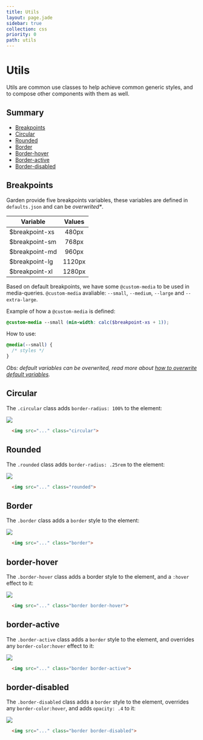 ```yaml
---
title: Utils
layout: page.jade
sidebar: true
collection: css
priority: 0
path: utils
---
```


# Utils
<p class="lead">Utils are common use classes to help achieve common generic
styles, and to compose other components with them as well.</p>

## Summary

- [Breakpoints](/css/utils.html#breakpoints)
- [Circular](/css/utils.html#circular)
- [Rounded](/css/utils.html#rounded)
- [Border](/css/utils.html#border)
- [Border-hover](/css/utils.html#border-hover)
- [Border-active](/css/utils.html#border-active)
- [Border-disabled](/css/utils.html#border-disabled)

## Breakpoints

Garden provide five breakpoints variables, these variables are defined
in `defaults.json` and can be _overwrited*_. 

| Variable       | Values |
|----------------|:------:|
| $breakpoint-xs |  480px |
| $breakpoint-sm |  768px |
| $breakpoint-md |  960px |
| $breakpoint-lg | 1120px |
| $breakpoint-xl | 1280px |

Based on default breakpoints, we have some `@custom-media` to be used in
media-queries. `@custom-media` avaliable: `--small`, `--medium`,
`--large` and `--extra-large`.

Example of how a `@custom-media` is defined:

```scss
@custom-media --small (min-width: calc($breakpoint-xs + 1));
```

How to use:
```scss
@media(--small) {
  /* styles */
}
```

_Obs: default variables can be overwrited, read more about [how to overwrite default variables](css/scaffolding.html#overriding-default-variables)._


## Circular
The `.circular` class adds `border-radius: 100%` to the element:


<div class="example example-code">
  <img src="http://unsplash.it/100/100" class="circular">
</div>

```html
  <img src="..." class="circular">
```

## Rounded
The `.rounded` class adds `border-radius: .25rem` to the element:

<div class="example example-code">
  <img src="http://unsplash.it/100/100" class="rounded">
</div>

```html
  <img src="..." class="rounded">
```


## Border
The `.border` class adds a `border` style to the element:

<div class="example example-code">
  <img src="http://unsplash.it/100/100" class="border">
</div>

```html
  <img src="..." class="border">
```

## border-hover
The `.border-hover` class adds a border style to the element, and a `:hover` effect to it:

<div class="example example-code">
  <img src="http://unsplash.it/100/100" class="border border-hover">
</div>

```html
  <img src="..." class="border border-hover">
```

## border-active

The `.border-active` class adds a `border` style to the element, and overrides
any `border-color:hover` effect to it:

<div class="example example-code">
  <img src="http://unsplash.it/100/100" class="border border-active">
</div>

```html
  <img src="..." class="border border-active">
```

## border-disabled
The `.border-disabled` class adds a `border` style to the element, overrides any `border-color:hover`, and adds `opacity: .4` to it:

<div class="example example-code">
  <img src="http://unsplash.it/100/100" class="border border-disabled">
</div>

```html
  <img src="..." class="border border-disabled">
```

